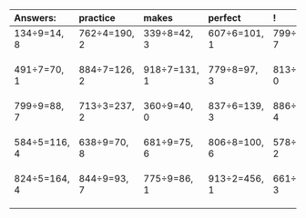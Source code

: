 | Answers: | practice | makes | perfect | ! |
| :--- | :--- | :--- | :--- | :--- |
| 134÷9=14, 8 | 762÷4=190, 2 | 339÷8=42, 3 | 607÷6=101, 1 | 799÷8=99, 7 | 
|   |   |   |   |   | 
|   |   |   |   |   | 
|   |   |   |   |   | 
| 491÷7=70, 1 | 884÷7=126, 2 | 918÷7=131, 1 | 779÷8=97, 3 | 813÷3=271, 0 | 
|   |   |   |   |   | 
|   |   |   |   |   | 
|   |   |   |   |   | 
| 799÷9=88, 7 | 713÷3=237, 2 | 360÷9=40, 0 | 837÷6=139, 3 | 886÷7=126, 4 | 
|   |   |   |   |   | 
|   |   |   |   |   | 
|   |   |   |   |   | 
| 584÷5=116, 4 | 638÷9=70, 8 | 681÷9=75, 6 | 806÷8=100, 6 | 578÷9=64, 2 | 
|   |   |   |   |   | 
|   |   |   |   |   | 
|   |   |   |   |   | 
| 824÷5=164, 4 | 844÷9=93, 7 | 775÷9=86, 1 | 913÷2=456, 1 | 661÷7=94, 3 | 
|   |   |   |   |   | 
|   |   |   |   |   | 
|   |   |   |   |   | 
